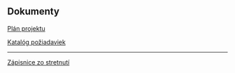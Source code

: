## Dokumenty

[Plán projektu](./1-project_plan.md)

[Katalóg požiadaviek](./2-requirements_catalog.pdf)

----

[Zápisnice zo stretnutí](./minutes/)
